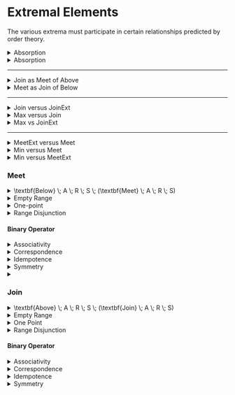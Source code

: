 # Extremal Elements

The various extrema must participate in certain relationships predicted by order theory.

<details>

<summary>Absorption</summary>

***

$$\textbf{Join} \; A \; R \; \{  x, (\textbf{Meet} \; A \; R \; \{ x,y\})\} \cong x$$

***

```
sig A { R: set A }

check {
  { Preorder[A,R]
  } implies {
    all x,y: A {
      Equivalent[A,R,Join[A,R,x+Meet[A,R,x+y]],x]
    }
  }
} for 10 expect 0
```

</details>

<details>

<summary>Absorption</summary>

***

$$\textbf{Join} \; A \; R \; \{  x, (\textbf{Meet} \; A \; R \; \{ x,y\})\} \cong x$$

***

```
sig A { R: set A }

check {
  { Preorder[A,R]
  } implies {
    all x,y: A {
      Equivalent[A,R,Meet[A,R,x+Join[A,R,x+y]],x]
    }
  }
} for 10 expect 0
```

</details>

***

<details>

<summary>Join as Meet of Above</summary>

***

$$\textbf{Join} \; A \; R \; S = \textbf{Meet} \; A \; R \; (\textbf{Above} \; A \; R \; S)$$

***

```
sig A { R: set A }

sig S in A {}

check {
  Join[A,R,S] = Meet[A,R,Above[A,R,S]]
} for 10 expect 0
```

</details>

<details>

<summary>Meet as Join of Below</summary>

***

$$\textbf{Meet} \; A \; R \; S = \textbf{Join} \; A \; R \; (\textbf{Below} \; A \; R \; S)$$

***

```
sig A { R: set A }

sig S in A {}

check {
  Meet[A,R,S] = Join[A,R,Below[A,R,S]]
} for 10 expect 0
```

</details>

***

<details>

<summary>Join versus JoinExt</summary>

***

$$\textbf{JoinExt} \; A \; R\;  A \; Y = \textbf{Join} \; A \; R \; Y$$

***

```
sig A { R: set A }

sig Y in A {}

check {
  { some Join[A,R,Y]
  } implies {
    JoinExt[A,R,A,Y] = Join[A,R,Y]
  }
} for 10 expect 0
```

</details>

<details>

<summary>Max versus Join</summary>

***

$$\textbf{Greatest} \; A \; R \; Y \; x  \equiv x \in Y \wedge  \textbf{Join} \; A \; R \; Y \; x$$

***

```
sig A { R: set A }

sig Y in A {}

check {
  { some Greatest[A,R,Y]
  } implies {
    all x: A {
      Greatest[A,R,Y,x]
      iff
      x in Y and Join[A,R,Y,x]
    }
  }
} for 10 expect 0
```

</details>

<details>

<summary>Max vs JoinExt</summary>

***

$$\textbf{Greatest} \; A \; R \; Y = \textbf{JoinExt} \; A \; R \;  Y \; Y$$

***

```
sig A { R: set A }

sig Y in A {}

check {
  Greatest[A,R,Y] = JoinExt[A,R,Y,Y]
} for 10 expect 0
```

</details>

***

<details>

<summary>MeetExt versus Meet</summary>

***

$$\textbf{MeetExt} \; A \; R\;  A \; Y = \textbf{Meet} \; A \; R \; Y$$

***

```
sig A { R: set A }

sig Y {}

check {
  { some Meet[A,R,Y]
  } implies {
    MeetExt[A,R,A,Y] = Meet[A,R,Y]
  }
} for 10 expect 0
```

</details>

<details>

<summary>Min versus Meet</summary>

***

$$\textbf{Least} \; A \; R \; Y \; x  \equiv x \in Y \wedge  \textbf{Meet} \; A \; R \; Y \; x$$

***

```
sig A { R: set A }

sig Y in A {}

check {
  all x: A {
    Least[A,R,Y,x]
    iff
    x in Y and Meet[A,R,Y,x]
  }
} for 10 expect 0
```

</details>

<details>

<summary>Min versus MeetExt</summary>

***

$$\textbf{Least} \; A \; R \; Y = \textbf{MeetExt} \; A \; R \;  Y \; Y$$

***

```
sig A { R: set A }

sig Y in A {}

check {
  { some Least[A,R,Y]
  } implies {
    Least[A,R,Y] = MeetExt[A,R,Y,Y]
  }
} for 10 expect 0
```

</details>

### Meet

<details>

<summary><span class="math">\textbf{Below} \; A \; R \; S \; (\textbf{Meet} \; A \; R \; S)</span></summary>



</details>

<details>

<summary>Empty Range</summary>

***

$$\textbf{Below} \; A \; R \; (\textbf{Meet} \; A \; R \; \empty )  \; y$$

***

```
sig A { R: set A }

check {
  { Preorder[A,R]
  } implies {
    all y: A {
      Below[A,R,Meet[A,R,none],y]
    }
  }
} for 10 expect 0
```

</details>

<details>

<summary>One-point</summary>

***

$$\textbf{Meet} \; A \; R \; \{x\} \cong x$$

***

```
sig A { R: set A }

check {
  { Preorder[A,R]
  } implies {
    all x: A {
      Equivalent[A,R,Meet[A,R,x],x]
    }
  }
} for 10 expect 0
```

</details>

<details>

<summary>Range Disjunction</summary>

***

$$\textbf{Meet} \; A \; R \; (S \cup T) \cong \textbf{Meet} \; A \; R \; ({\textbf{Meet} \; A \; R \; S, \textbf{Meet} \; A \; R \; T})$$

***

```
sig A { R: set A }

sig S, T in A {}

check {
  { Preorder[A,R]
    some Meet[A,R,S+T]
    some Meet[A,R,S]
    some Meet[A,R,T]
  } implies {
    Equivalent[A,R,
      Meet[A,R,S+T],
      Meet[A,R,Meet[A,R,S]+Meet[A,R,T]]
    ]
  }
} for 10 expect 0
```

Alternatively:

```
sig A { R: set A }

sig S, T in A {}

check {
  { AllMeets[A,R]
  } implies {
    Equivalent[A,R,
      Meet[A,R,S+T],
      Meet[A,R,Meet[A,R,S]+Meet[A,R,T]]
    ]
  }
} for 10 expect 0
```

</details>

#### Binary Operator

<details>

<summary>Associativity</summary>

***

$$\textbf{Meet} \; A \; R \; (\{\textbf{Meet} \; A \; R \; \{ x,y \}, z \})  =  \textbf{Meet} \; A \; R \; (\{ x,\textbf{Meet} \; A \; R \; \{ y, z \} \})$$

***

```
sig A { R: set A }

associativity: check {
  { AllMeets[A,R]
  } implies {
    all x,y,z: A {
      Meet[A,R,Meet[A,R,x+y]+z] = Meet[A,R,x+Meet[A,R,y+z]]
    }
  }
} for 10 expect 0
```

</details>

<details>

<summary>Correspondence</summary>

***

$$R.x.y \equiv x = \textbf{Meet} \; A \; R \; \{x, y \}$$

***

```
sig A { R: set A }

check {
  { Preorder[A,R]
  } implies {
    all x,y: A {
      x->y in R
      iff
      Meet[A,R,x+y,x]
    }
  }
} for 10 expect 0
```

</details>

<details>

<summary>Idempotence</summary>

***

$$\textbf{Meet} \; A \; R \; \{x, x\} \cong x$$

***

```
sig A { R: set A }

check {
  { Preorder[A,R]
  } implies {
    all x: A {
      Equivalent[A,R,Meet[A,R,x+x],x]
    }
  }
} for 10 expect 0
```

</details>

<details>

<summary>Symmetry</summary>

***

$$\textbf{Meet} \; A \; R \; \{x, y\} = \textbf{Meet} \; A \; R \; \{y, x\}$$

***

```
sig A { R: set A }

check {
  { Preorder[A,R]
  } implies {
    all x,y: A {
      Meet[A,R,x+y] = Meet[A,R,y+x]
    }
  }
} for 10 expect 0
```

</details>

<details>

<summary></summary>



</details>

### Join

<details>

<summary><span class="math">\textbf{Above} \; A \; R \; S \; (\textbf{Join} \; A \; R \; S)</span></summary>

***

```
sig A { R: set A }

check {
  { Preorder[A,R]
  } implies {
    Above[A,R,S, Join[A,R,S]]
  }
} for 10 expect 0
```

</details>

<details>

<summary>Empty Range</summary>

***

$$\textbf{Above} \; A \; R \; (\textbf{Join} \; A \; R \; \empty )  \; y$$

***

```
sig A { R: set A }

check {
  { Preorder[A,R]
  } implies {
    all y: A {
      Above[A,R,Join[A,R,none],y]
    }
  }
} for 10 expect 0
```

</details>

<details>

<summary>One Point</summary>

***

$$\textbf{Join} \; A \; R \; \{x\} \cong x$$

***

```
sig A { R: set A }

check {
  { Preorder[A,R]
  } implies {
    all x: A {
      Equivalent[A,R,Join[A,R,x],x]
    }
  }
} for 10 expect 0
```

</details>

<details>

<summary>Range Disjunction</summary>

***

$$\textbf{Join} \; A \; R \; (S \cup T) \cong \textbf{Join} \; A \; R \; ({\textbf{Join} \; A \; R \; S, \textbf{Join} \; A \; R \; T})$$

***

```
sig A { R: set A }

sig S, T in A {}

check {
  { Preorder[A,R]
    some Join[A,R,S+T]
    some Join[A,R,S]
    some Join[A,R,T]
  } implies {
    Equivalent[A,R,
      Join[A,R,S+T],
      Join[A,R,Join[A,R,S]+Join[A,R,T]]
    ]
  }
} for 10 expect 0
```

Alternatively:

```
sig A { R: set A }

sig S, T in A {}

check {
  { AllJoins[A,R]
  } implies {
    Equivalent[A,R,
      Join[A,R,S+T],
      Join[A,R,Join[A,R,S]+Join[A,R,T]]
    ]
  }
} for 10 expect 0
```

</details>

#### Binary Operator

<details>

<summary>Associativity</summary>

***

$$\textbf{Join} \; A \; R \; (\{\textbf{Join} \; A \; R \; \{ x,y \}, z \})  =  \textbf{Join} \; A \; R \; (\{ x,\textbf{Join} \; A \; R \; \{ y, z \} \})$$

***

```
sig A { R: set A }

associativity: check {
  { AllJoins[A,R]
  } implies {
    all x,y,z: A {
      Join[A,R,Join[A,R,x+y]+z] = Join[A,R,x+Join[A,R,y+z]]
    }
  }
} for 10 expect 0
```

</details>

<details>

<summary>Correspondence</summary>

***

$$R.x.y \equiv y = \textbf{Join} \; A \; R \; \{x, y \}$$

***

```
sig A { R: set A }

check {
  { Preorder[A,R]
  } implies {
    all x,y: A {
      x->y in R
      iff
      Join[A,R,x+y,y]
    }
  }
} for 10 expect 0
```

</details>

<details>

<summary>Idempotence</summary>

***

$$\textbf{Join} \; A \; R \; \{x, x\} \cong x$$

***

```
sig A { R: set A }

check {
  { Preorder[A,R]
  } implies {
    all x: A {
      Equivalent[A,R,Join[A,R,x+x],x]
    }
  }
} for 10 expect 0
```

</details>

<details>

<summary>Symmetry</summary>

***

$$\textbf{Join} \; A \; R \; \{x, y\} = \textbf{Join} \; A \; R \; \{y, x\}$$

***

```
sig A { R: set A }

check {
  { Preorder[A,R]
  } implies {
    all x,y: A {
      Join[A,R,x+y] = Join[A,R,y+x]
    }
  }
} for 10 expect 0
```

</details>
